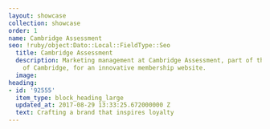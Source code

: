 ```yaml
---
layout: showcase
collection: showcase
order: 1
name: Cambridge Assessment
seo: !ruby/object:Dato::Local::FieldType::Seo
  title: Cambridge Assessment
  description: Marketing management at Cambridge Assessment, part of the University
    of Cambridge, for an innovative membership website.
  image: 
heading:
- id: '92555'
  item_type: block_heading_large
  updated_at: 2017-08-29 13:33:25.672000000 Z
  text: Crafting a brand that inspires loyalty
---
```


